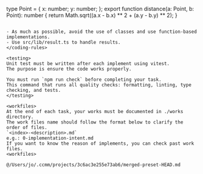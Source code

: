 <coding-rules>

type Point = { x: number; y: number; };
export function distance(a: Point, b: Point): number {
  return Math.sqrt((a.x - b.x) ** 2 + (a.y - b.y) ** 2);
}
```

- As much as possible, avoid the use of classes and use function-based implementations.
- Use src/lib/result.ts to handle results.
</coding-rules>

<testing>
Unit test must be written after each implement using vitest.
The purpose is ensure the code works properly.

You must run `npm run check` before completing your task.
This command that runs all quality checks: formatting, linting, type checking, and tests.
</testing>

<workfiles>
At the end of each task, your works must be documented in ./works directory.
The work files name should follow the format below to clarify the order of files.
`<index>-<description>.md`
e.g.: 0-implementation-intent.md
If you want to know the reason of implements, you can check past work files.
<workfiles>

@/Users/jo/.ccmm/projects/3c6ac3e255e73ab6/merged-preset-HEAD.md